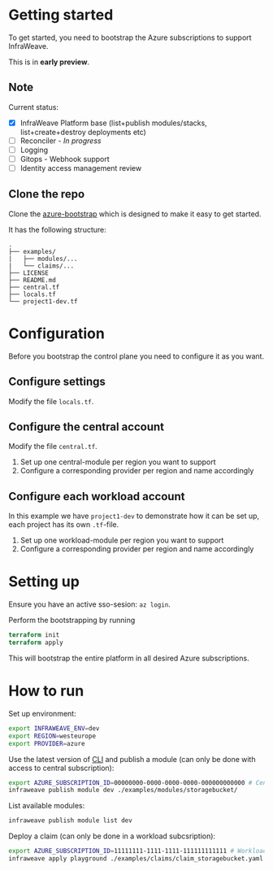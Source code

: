
# Getting started

To get started, you need to bootstrap the Azure subscriptions to support InfraWeave.

This is in **early preview**.

## Note

Current status:

- [x] InfraWeave Platform base (list+publish modules/stacks, list+create+destroy deployments etc)
- [ ] Reconciler - *In progress*
- [ ] Logging
- [ ] Gitops - Webhook support
- [ ] Identity access management review

## Clone the repo

Clone the [azure-bootstrap](https://github.com/infraweave-io/azure-bootstrap) which is designed to make it easy to get started.

It has the following structure:

```
.
├── examples/
|   ├── modules/...
|   └── claims/...
├── LICENSE
├── README.md
├── central.tf
├── locals.tf
└── project1-dev.tf
```

# Configuration

Before you bootstrap the control plane you need to configure it as you want.

## Configure settings

Modify the file `locals.tf`.

## Configure the central account

Modify the file `central.tf`.

1. Set up one central-module per region you want to support
1. Configure a corresponding provider per region and name accordingly

## Configure each workload account

In this example we have `project1-dev` to demonstrate how it can be set up, each project has its own `.tf`-file.

1. Set up one workload-module per region you want to support
1. Configure a corresponding provider per region and name accordingly

# Setting up

Ensure you have an active sso-sesion: `az login`.

Perform the bootstrapping by running

```tf
terraform init
terraform apply
```

This will bootstrap the entire platform in all desired Azure subscriptions.

# How to run

Set up environment:

```bash
export INFRAWEAVE_ENV=dev
export REGION=westeurope 
export PROVIDER=azure
```

Use the latest version of [CLI](https://preview.infraweave.io/getting-started/setting-up/) and publish a module (can only be done with access to central subscription):

```bash
export AZURE_SUBSCRIPTION_ID=00000000-0000-0000-0000-000000000000 # Central subscription id
infraweave publish module dev ./examples/modules/storagebucket/
```

List available modules:

```bash
infraweave publish module list dev
```

Deploy a claim (can only be done in a workload subcsription):

```bash
export AZURE_SUBSCRIPTION_ID=11111111-1111-1111-111111111111 # Workload subscription id
infraweave apply playground ./examples/claims/claim_storagebucket.yaml
```
